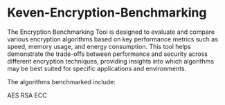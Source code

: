 # Keven-Encryption-Benchmarking
The Encryption Benchmarking Tool is designed to evaluate and compare various encryption algorithms
based on key performance metrics such as speed, memory usage, and energy consumption.
This tool helps demonstrate the trade-offs between performance and security across different
encryption techniques, providing insights into which algorithms may be best suited for specific applications and environments.

The algorithms benchmarked include:

AES 
RSA 
ECC 

